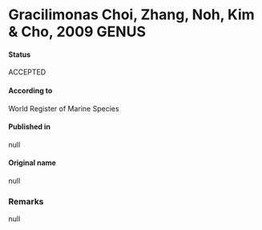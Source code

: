 # Gracilimonas Choi, Zhang, Noh, Kim & Cho, 2009 GENUS

#### Status
ACCEPTED

#### According to
World Register of Marine Species

#### Published in
null

#### Original name
null

### Remarks
null